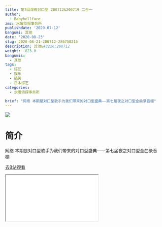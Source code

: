 ```yaml
---
title: 第7回深夜对口型 200712&200719 二合一
author:
  - Babyhellface
zmz: 水曜侦探事务所
publishdate: '2020-07-12'
bangumi: 其他
date: '2020-08-23'
slug: 2020-08-21-200712-286750215
description: 其他&#8226;200712
weight: -823.0
bangumis:
  - 其他
tags:
  - 综艺
  - 娱乐
  - 搞笑
  - 日本综艺
categories:
  - 水曜侦探事务所

brief: "网络 本期是对口型歌手为我们带来的对口型盛典——第七届夜之对口型金曲录音棚"
---
```

![](https://raw.githubusercontent.com/tcgriffith/owaraisite/master/static/tmpimg/62b8d5b671e5efd116f22ee498a9c88c9e263171.jpg.480.jpg)
# 简介  
网络
本期是对口型歌手为我们带来的对口型盛典——第七届夜之对口型金曲录音棚  

[去B站观看](https://www.bilibili.com/video/av286750215/)
<div class ="resp-container"><iframe class="testiframe" src="//player.bilibili.com/player.html?aid=286750215"", scrolling="no", allowfullscreen="true" > </iframe></div> 
